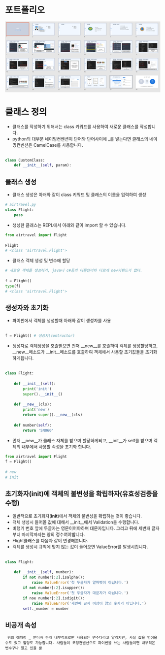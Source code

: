 # 포트폴리오

![작업중...](https://github.com/jjukkumi/TWL/blob/yeji/yeji/image/20200612_ppt_%EC%9E%91%EC%97%85.png?raw=true)


# 클래스 정의

- 클래스를 작성하기 위해서는 class 키워드를 사용하여 새로운 클래스를 작성합니다.
- python의 대부분 네이밍컨벤션이 단어와 단어사이에 _를 넣는다면 클래스의 네이밍컨벤션은 CamelCase를 사용합니다.

```python

class CustomClass:
    def __init__(self, param):

```

## 클래스 생성
- 클래스 생성은 아래와 같이 class 키워드 및 클래스의 이름을 입력하여 생성

```python
# airtravel.py
class Flight:
    pass

```

- 생성한 클래스는 REPL에서 아래와 같이 import 할 수 있습니다.

```python
from airtravel import Flight

Flight
# <class 'airtravel.Flight'>

```

- 클래스 객체 생성 및 변수에 할당

```python
# 새로운 객체를 생성하기, java나 c#등의 다른언어와 다르게 new키워드가 없다.

f = Flight()
type(f)
# <class 'airtravel.Flight'>
```

## 생성자와 초기화

- 파이썬에서 객체를 생성할때 아래와 같이 생성자를 사용

```python

f = Flight() # 생성자(contructor)

```

- 생성자로 객체생성을 호출받으면 먼저 __new__를 호출하여 객체를 생성할당하고, __new__메소드가 __init__메소드를 호출하여 객체에서 사용할 초기값들을 초기화하게됩니다.

```python

class Flight:

    def __init__(self):
        print('init')
        super().__init__()
    
    def __new__(cls):
        print('new')
        return super().__new__(cls)
    
    def number(self):
        return 'SN060'

```

- 먼저 __new__가 클래스 자체를 받으며 할당하게되고, __init__가 self를 받으며 객체의 내부에서 사용할 속성을 초기화 합니다.

```python
from airtravel import Flight
f = Flight()

# new
# init

```

## 초기화자(__init__)에 객체의 불변성을 확립하자(유효성검증을 수행)

- 일반적으로 초기화자(__init__)에서 객체의 불변성을 확립하는 것이 좋습니다.
- 객체 생성시 들어올 값에 대해서 __init__에서 Validation을 수행합니다.
- 비행기 번호 앞에 두글자는 영문이어야하며 대문자입니다. 그리고 뒤에 세번째 글자부터 마지막까지는 양의 정수여야합니다.
- Flight클래스를 다음과 같이 변경해봅니다.
- 객체를 생성시 규칙에 맞지 않는 값이 들어오면 ValueError를 발생시킵니다.

```python

class Flight:

    def __init__(self, number):
        if not number[:2].isalpha():
            raise ValueError('첫 두글자가 알파벳이 아닙니다.')
        if not number[:2].isupper():
            raise ValueError('첫 두글자가 대문자가 아닙니다.')
        if noe number[:2].isdigit():
            raise ValueError('세번째 글자 이상이 양의 숫자가 아닙니다.')
        self._number = number

```

## 비공개 속성

```
 위의 예처럼 _ 언더바 한개 내부적으로만 사용되는 변수다라고 알리지만, 사실 값을 얻어올수도 있고 할당도 가능합니다. 사람들이 코딩컨벤션으로 파이썬을 쓰는 사람들이면 내부적은 변수구나 알고 있을 뿐
 ```